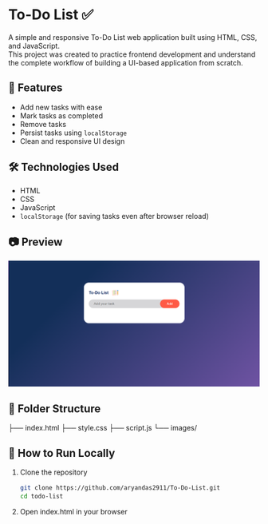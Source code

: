 # To-Do List ✅

A simple and responsive To-Do List web application built using HTML, CSS, and JavaScript.  
This project was created to practice frontend development and understand the complete workflow of building a UI-based application from scratch.

## 📌 Features
- Add new tasks with ease
- Mark tasks as completed
- Remove tasks
- Persist tasks using `localStorage`
- Clean and responsive UI design

## 🛠️ Technologies Used
- HTML
- CSS
- JavaScript
- `localStorage` (for saving tasks even after browser reload)

## 📷 Preview 
![To-Do List Preview](./images/preview.png)



## 📁 Folder Structure
├── index.html
├── style.css
├── script.js
└── images/


## 🚀 How to Run Locally
1. Clone the repository
   ```bash
   git clone https://github.com/aryandas2911/To-Do-List.git   
   cd todo-list

3. Open index.html in your browser
